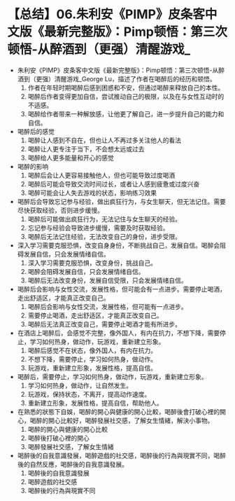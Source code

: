 # 【总结】06.朱利安《PIMP》皮条客中文版《最新完整版》：Pimp顿悟：第三次顿悟-从醉酒到（更强）清醒游戏_

-   朱利安《PIMP》皮条客中文版《最新完整版》：Pimp顿悟：第三次顿悟-从醉酒到（更强）清醒游戏_George Lu，描述了作者在喝醉后的经历和顿悟。
    1.  作者在年轻时期喝醉后感到困惑和不安，但通过喝醉来释放自己的本性。
    2.  喝醉后作者变得更加自信，尝试推动自己的极限，以及在与女性互动时的不适感。
    3.  喝醉给作者带来一种解放感，让他更了解自己，进一步提升自己的能力和自信。
-   喝醉后的感觉
    1.  喝醉让人感到不自在，但也让人不再过多关注他人的看法
    2.  喝醉让人更专注于当下，不会想太远或过去
    3.  喝醉给人更多能量和开心的感觉
-   喝醉的影响
    1.  喝醉后会让人更容易接触他人，但也可能导致过度喝酒
    2.  喝醉后可能会导致交流时间过长，或者让人感到疲惫或过度兴奋
    3.  喝醉可能会让人失去游戏的状态，影响练习效果
-   喝醉后会导致忘记参与经验，做出疯狂行为，与女生聊天，但无法记住。需要尽快获取经验，否则进步缓慢。
    1.  喝醉后可能做出疯狂行为，无法记住与女生聊天的经验。
    2.  忘记参与经验会导致进步缓慢，需要及时获取经验。
    3.  喝醉后无法记住经验，无法改变自己的身份，进步受限。
-   深入学习需要克服恐惧，改变自身身份，不断挑战自己，发展自信。喝醉会阻碍发展自信，只会发展情绪自信。
    1.  深入学习需要克服恐惧，改变身份，挑战自己。
    2.  喝醉会阻碍发展自信，只会发展情绪自信。
    3.  喝醉后无法改变身份，发展自信受限，只会发展情绪自信。
-   喝醉后会影响与女性交流，发展性格，但可能会有一点进步。需要停止喝酒，走出舒适区，才能真正改变自己。
    1.  喝醉后会影响与女性交流，发展性格，但可能有一点进步。
    2.  需要停止喝酒，走出舒适区，才能真正改变自己。
    3.  喝醉后无法真正改变自己，需要停止喝酒才能有所进步。
-   在酒店上喝醉后，会感觉不完整，像外国人，有内在抗力，不想下降，需要停止，学习如何热身，做动作，玩游戏，重新建立形象。
    1.  喝醉后感觉不在状态，像外国人，有内在抗力。
    2.  不想下降，需要停止，学习如何热身，做动作。
    3.  玩游戏，重新建立形象，发展性格，提高自信。
-   喝醉后，需要停止，学习如何热身，做动作，玩游戏，重新建立形象。
    1.  学习如何热身，做动作，让自然发生。
    2.  玩游戏，保持状态，不离开，提高动作速度。
    3.  重新建立形象，发展性格，提高自信，帮助他人。
-   在熟悉的狀態下自娛，喝醉的開心與健康的開心比較，喝醉後會打破心裡的開心，喝醉的開心比較好，喝醉發展社交感，了解女生情緒，解決小事物。
    1.  喝醉的開心與健康的開心比較
    2.  喝醉後打破心裡的開心
    3.  喝醉發展社交感，了解女生情緒
-   喝醉後的自我意識發展，喝醉遊戲的社交感，喝醉後的行為與現實不同，喝醉後的自然反應，喝醉後的自我意識發展。
    1.  喝醉後的自我意識發展
    2.  喝醉遊戲的社交感
    3.  喝醉後的行為與現實不同